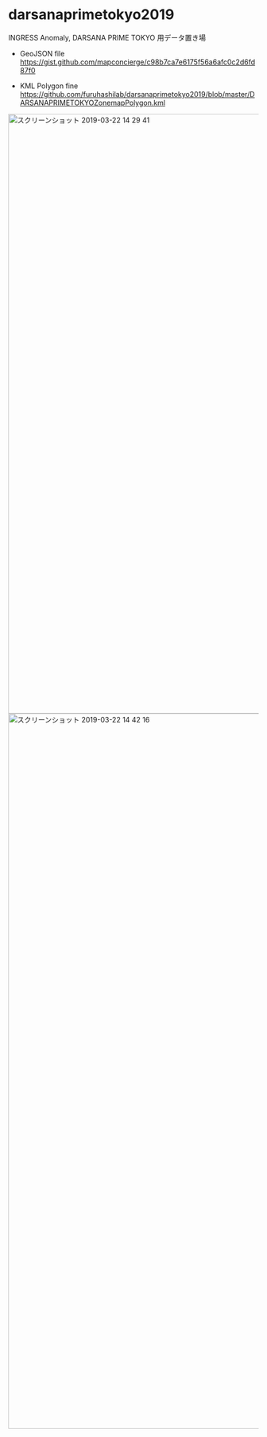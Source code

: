 # darsanaprimetokyo2019
INGRESS Anomaly, DARSANA PRIME TOKYO 用データ置き場

* GeoJSON file
https://gist.github.com/mapconcierge/c98b7ca7e6175f56a6afc0c2d6fd87f0

* KML Polygon fine
https://github.com/furuhashilab/darsanaprimetokyo2019/blob/master/DARSANAPRIMETOKYOZonemapPolygon.kml

<img width="1207" alt="スクリーンショット 2019-03-22 14 29 41" src="https://user-images.githubusercontent.com/416977/54802683-b1f32300-4caf-11e9-909d-eda276319a95.png">


<img width="1440" alt="スクリーンショット 2019-03-22 14 42 16" src="https://user-images.githubusercontent.com/416977/54803102-778a8580-4cb1-11e9-91fe-12cc404bea1d.png">
